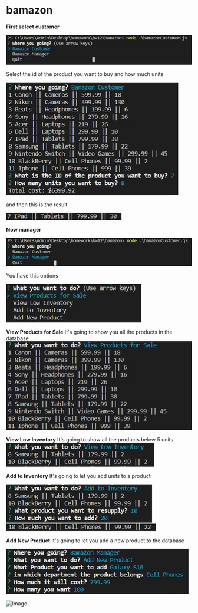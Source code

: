 # bamazon


**First select customer**

![Image](images/customer.JPG)

Select the id of the product you want to buy and how much units

![Image](images/customerUpdate.JPG)

and then this is the result 

![Image](images/customerResult.JPG)



**Now manager**

![Image](images/manager.JPG)

You have this options

![Image](images/managerOptions.JPG)

**View Products for Sale**
It's going to show you all the products in the database
![Image](images/managerVPResult.JPG)

**View Low Inventory**
It's going to show all the products below 5 units
![Image](images/managerLIResult.JPG)

**Add to Inventory**
It's going to let you add units to a product

![Image](images/managerATIUpdate.JPG)
![Image](images/managerATIResult.JPG)

**Add New Product**
It's going to let you add a new product to the database

![Image](images/managerAPUpdate.JPG)

![Image](images/managerATResult.JPG)
